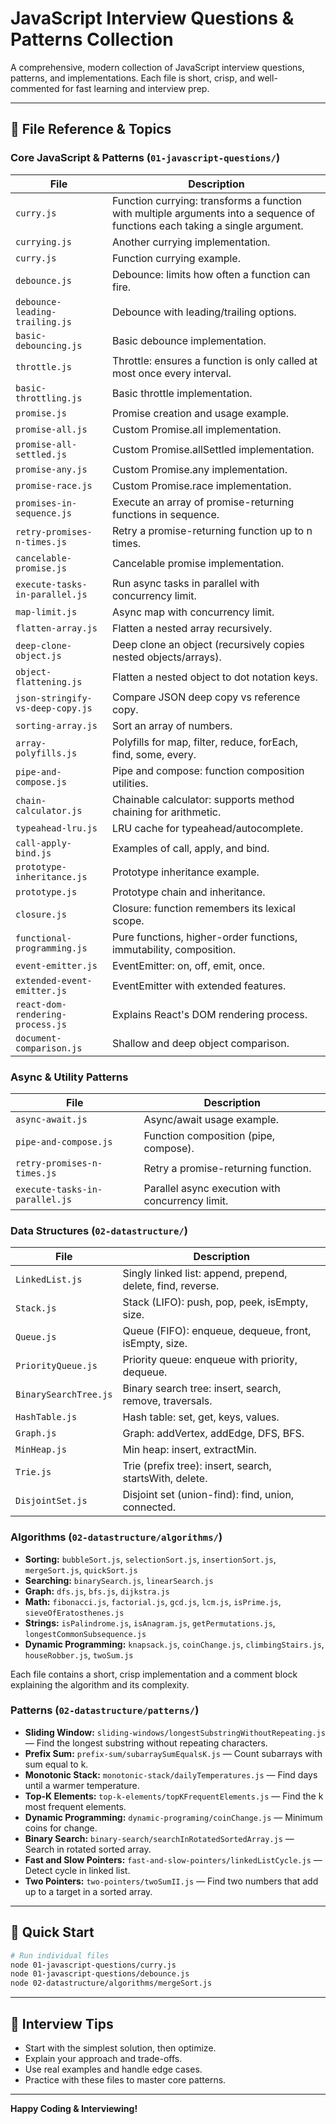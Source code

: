 # JavaScript Interview Questions & Patterns Collection

A comprehensive, modern collection of JavaScript interview questions, patterns, and implementations. Each file is short, crisp, and well-commented for fast learning and interview prep.

---

## 📁 File Reference & Topics

### Core JavaScript & Patterns (`01-javascript-questions/`)

| File | Description |
|------|-------------|
| `curry.js` | Function currying: transforms a function with multiple arguments into a sequence of functions each taking a single argument. |
| `currying.js` | Another currying implementation. |
| `curry.js` | Function currying example. |
| `debounce.js` | Debounce: limits how often a function can fire. |
| `debounce-leading-trailing.js` | Debounce with leading/trailing options. |
| `basic-debouncing.js` | Basic debounce implementation. |
| `throttle.js` | Throttle: ensures a function is only called at most once every interval. |
| `basic-throttling.js` | Basic throttle implementation. |
| `promise.js` | Promise creation and usage example. |
| `promise-all.js` | Custom Promise.all implementation. |
| `promise-all-settled.js` | Custom Promise.allSettled implementation. |
| `promise-any.js` | Custom Promise.any implementation. |
| `promise-race.js` | Custom Promise.race implementation. |
| `promises-in-sequence.js` | Execute an array of promise-returning functions in sequence. |
| `retry-promises-n-times.js` | Retry a promise-returning function up to n times. |
| `cancelable-promise.js` | Cancelable promise implementation. |
| `execute-tasks-in-parallel.js` | Run async tasks in parallel with concurrency limit. |
| `map-limit.js` | Async map with concurrency limit. |
| `flatten-array.js` | Flatten a nested array recursively. |
| `deep-clone-object.js` | Deep clone an object (recursively copies nested objects/arrays). |
| `object-flattening.js` | Flatten a nested object to dot notation keys. |
| `json-stringify-vs-deep-copy.js` | Compare JSON deep copy vs reference copy. |
| `sorting-array.js` | Sort an array of numbers. |
| `array-polyfills.js` | Polyfills for map, filter, reduce, forEach, find, some, every. |
| `pipe-and-compose.js` | Pipe and compose: function composition utilities. |
| `chain-calculator.js` | Chainable calculator: supports method chaining for arithmetic. |
| `typeahead-lru.js` | LRU cache for typeahead/autocomplete. |
| `call-apply-bind.js` | Examples of call, apply, and bind. |
| `prototype-inheritance.js` | Prototype inheritance example. |
| `prototype.js` | Prototype chain and inheritance. |
| `closure.js` | Closure: function remembers its lexical scope. |
| `functional-programming.js` | Pure functions, higher-order functions, immutability, composition. |
| `event-emitter.js` | EventEmitter: on, off, emit, once. |
| `extended-event-emitter.js` | EventEmitter with extended features. |
| `react-dom-rendering-process.js` | Explains React's DOM rendering process. |
| `document-comparison.js` | Shallow and deep object comparison. |

### Async & Utility Patterns

| File | Description |
|------|-------------|
| `async-await.js` | Async/await usage example. |
| `pipe-and-compose.js` | Function composition (pipe, compose). |
| `retry-promises-n-times.js` | Retry a promise-returning function. |
| `execute-tasks-in-parallel.js` | Parallel async execution with concurrency limit. |

### Data Structures (`02-datastructure/`)

| File | Description |
|------|-------------|
| `LinkedList.js` | Singly linked list: append, prepend, delete, find, reverse. |
| `Stack.js` | Stack (LIFO): push, pop, peek, isEmpty, size. |
| `Queue.js` | Queue (FIFO): enqueue, dequeue, front, isEmpty, size. |
| `PriorityQueue.js` | Priority queue: enqueue with priority, dequeue. |
| `BinarySearchTree.js` | Binary search tree: insert, search, remove, traversals. |
| `HashTable.js` | Hash table: set, get, keys, values. |
| `Graph.js` | Graph: addVertex, addEdge, DFS, BFS. |
| `MinHeap.js` | Min heap: insert, extractMin. |
| `Trie.js` | Trie (prefix tree): insert, search, startsWith, delete. |
| `DisjointSet.js` | Disjoint set (union-find): find, union, connected. |

### Algorithms (`02-datastructure/algorithms/`)

- **Sorting:** `bubbleSort.js`, `selectionSort.js`, `insertionSort.js`, `mergeSort.js`, `quickSort.js`
- **Searching:** `binarySearch.js`, `linearSearch.js`
- **Graph:** `dfs.js`, `bfs.js`, `dijkstra.js`
- **Math:** `fibonacci.js`, `factorial.js`, `gcd.js`, `lcm.js`, `isPrime.js`, `sieveOfEratosthenes.js`
- **Strings:** `isPalindrome.js`, `isAnagram.js`, `getPermutations.js`, `longestCommonSubsequence.js`
- **Dynamic Programming:** `knapsack.js`, `coinChange.js`, `climbingStairs.js`, `houseRobber.js`, `twoSum.js`

Each file contains a short, crisp implementation and a comment block explaining the algorithm and its complexity.

### Patterns (`02-datastructure/patterns/`)

- **Sliding Window:** `sliding-windows/longestSubstringWithoutRepeating.js` — Find the longest substring without repeating characters.
- **Prefix Sum:** `prefix-sum/subarraySumEqualsK.js` — Count subarrays with sum equal to k.
- **Monotonic Stack:** `monotonic-stack/dailyTemperatures.js` — Find days until a warmer temperature.
- **Top-K Elements:** `top-k-elements/topKFrequentElements.js` — Find the k most frequent elements.
- **Dynamic Programming:** `dynamic-programing/coinChange.js` — Minimum coins for change.
- **Binary Search:** `binary-search/searchInRotatedSortedArray.js` — Search in rotated sorted array.
- **Fast and Slow Pointers:** `fast-and-slow-pointers/linkedListCycle.js` — Detect cycle in linked list.
- **Two Pointers:** `two-pointers/twoSumII.js` — Find two numbers that add up to a target in a sorted array.

---

## 🚀 Quick Start

```bash
# Run individual files
node 01-javascript-questions/curry.js
node 01-javascript-questions/debounce.js
node 02-datastructure/algorithms/mergeSort.js
```

---

## 🎯 Interview Tips

- Start with the simplest solution, then optimize.
- Explain your approach and trade-offs.
- Use real examples and handle edge cases.
- Practice with these files to master core patterns.

---

**Happy Coding & Interviewing!** 